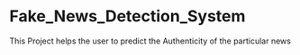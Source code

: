 # Fake_News_Detection_System
This Project helps the user to predict the Authenticity of the particular news
